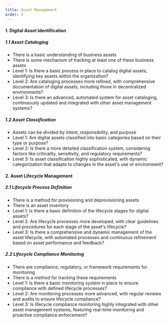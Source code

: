 ```yaml
---
title: Asset Management
order: 5
---
```


#### 1. Digital Asset Identification

##### 1.1 Asset Cataloging

- There is a basic understanding of business assets
- There is some mechanism of tracking at least one of these business assets
- Level 1: Is there a basic process in place to catalog digital assets, identifying key assets within the organization?
- Level 2: Are cataloging processes more refined, with comprehensive documentation of digital assets, including those in decentralized environments?
- Level 3: Is there an advanced, automated system for asset cataloging, continuously updated and integrated with other asset management systems?

##### 1.2 Asset Classification

- Assets can be divided by intent, responsibility, and purpose
- Level 1: Are digital assets classified into basic categories based on their type or purpose?
- Level 2: Is there a more detailed classification system, considering factors like criticality, sensitivity, and regulatory requirements?
- Level 3: Is asset classification highly sophisticated, with dynamic categorization that adapts to changes in the asset's use or environment?

#### 2. Asset Lifecycle Management

##### 2.1 Lifecycle Process Definition

- There is a method for provisioning and deprovisioning assets
- There is an asset inventory
- Level 1: Is there a basic definition of the lifecycle stages for digital assets?
- Level 2: Are lifecycle processes more developed, with clear guidelines and procedures for each stage of the asset's lifecycle?
- Level 3: Is there a comprehensive and dynamic management of the asset lifecycle, with automated processes and continuous refinement based on asset performance and feedback?

##### 2.2 Lifecycle Compliance Monitoring

- There are compliance, regulatory, or framework requirements for monitoring
- There is a method for tracking these requirements
- Level 1: Is there a basic monitoring system in place to ensure compliance with defined lifecycle processes?
- Level 2: Are monitoring processes more advanced, with regular reviews and audits to ensure lifecycle compliance?
- Level 3: Is lifecycle compliance monitoring highly integrated with other asset management systems, featuring real-time monitoring and proactive compliance enforcement?
